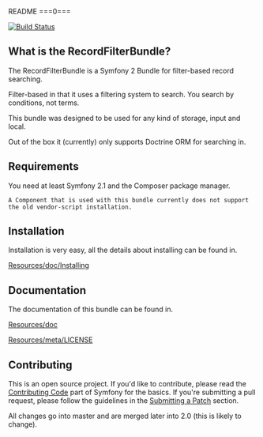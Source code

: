 README
===0===

[![Build Status](https://secure.travis-ci.org/rollerworks/RollerworksRecordFilterBundle.png?branch=master)](http://travis-ci.org/rollerworks/RollerworksRecordFilterBundle)

What is the RecordFilterBundle?
-------------------------------

The RecordFilterBundle is a Symfony 2 Bundle for filter-based record searching.

Filter-based in that it uses a filtering system to search. 
You search by conditions, not terms.

This bundle was designed to be used for any kind of storage, input and local.

Out of the box it (currently) only supports Doctrine ORM for searching in.

Requirements
------------

You need at least Symfony 2.1 and the Composer package manager.

    A Component that is used with this bundle currently does not support
    the old vendor-script installation.

Installation
------------

Installation is very easy, all the details about installing can be found in.

[Resources/doc/Installing](Resources/doc/installing.rst)

Documentation
-------------

The documentation of this bundle can be found in.

[Resources/doc](Resources/doc)

[Resources/meta/LICENSE](Resources/meta/LICENSE)

Contributing
------------

This is an open source project. If you'd like to contribute,
please read the [Contributing Code][1] part of Symfony for the basics. If you're submitting
a pull request, please follow the guidelines in the [Submitting a Patch][2] section.

All changes go into master and are merged later into 2.0 (this is likely to change).

[1]: http://symfony.com/doc/current/contributing/code/index.html
[2]: http://symfony.com/doc/current/contributing/code/patches.html#check-list
